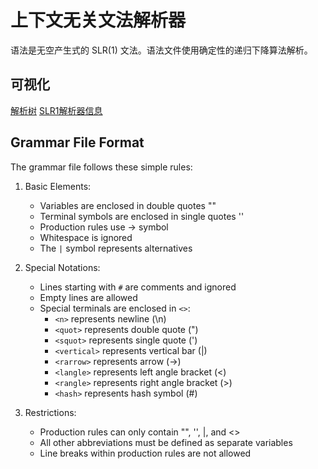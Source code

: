 # 上下文无关文法解析器

语法是无空产生式的 SLR(1) 文法。语法文件使用确定性的递归下降算法解析。

## 可视化

[解析树](https://finger-bone.github.io/mygo-parser/parse_tree_visualizer)
[SLR1解析器信息](https://finger-bone.github.io/mygo-parser/slr_visualizer)

## Grammar File Format

The grammar file follows these simple rules:

1. Basic Elements:
   - Variables are enclosed in double quotes ""
   - Terminal symbols are enclosed in single quotes ''
   - Production rules use -> symbol
   - Whitespace is ignored
   - The `|` symbol represents alternatives

2. Special Notations:
   - Lines starting with `#` are comments and ignored
   - Empty lines are allowed
   - Special terminals are enclosed in `<>`:
     * `<n>` represents newline (\n)
     * `<quot>` represents double quote (")
     * `<squot>` represents single quote (')
     * `<vertical>` represents vertical bar (|)
     * `<rarrow>` represents arrow (->)
     * `<langle>` represents left angle bracket (<)
     * `<rangle>` represents right angle bracket (>)
     * `<hash>` represents hash symbol (#)

3. Restrictions:
   - Production rules can only contain "", '', |, and <>
   - All other abbreviations must be defined as separate variables
   - Line breaks within production rules are not allowed
